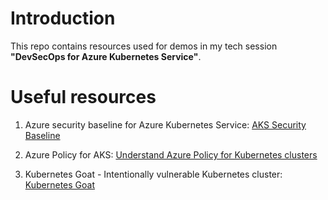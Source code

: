 # Introduction

This repo contains resources used for demos in my tech session **"DevSecOps for Azure Kubernetes Service"**.

# Useful resources

1. Azure security baseline for Azure Kubernetes Service: [AKS Security Baseline](https://docs.microsoft.com/en-us/security/benchmark/azure/baselines/aks-security-baseline)

2. Azure Policy for AKS: [Understand Azure Policy for Kubernetes clusters](https://learn.microsoft.com/en-us/azure/governance/policy/concepts/policy-for-kubernetes)

3. Kubernetes Goat - Intentionally vulnerable Kubernetes cluster: [Kubernetes Goat](https://madhuakula.com/kubernetes-goat)  
